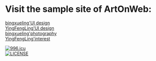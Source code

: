 # Visit the sample site of ArtOnWeb:  
[bingxueling'UI design](http://www.wulihub.com.cn/go/QoBGXW/index.html)  
[YingFengLing'UI design](http://www.artonweb.cn/)  
[bingxueling'photography](http://www.wulihub.com.cn/go/QKjOZW/index.html)  
[YingFengLing'interest](http://www.wulihub.com.cn/go/JMBdEq/index.html)  
  
  
  
[![996.icu](https://img.shields.io/badge/link-996.icu-red.svg)](https://996.icu)  
[![LICENSE](https://img.shields.io/badge/license-Anti%20996-blue.svg)](https://github.com/996icu/996.ICU/blob/master/LICENSE)
